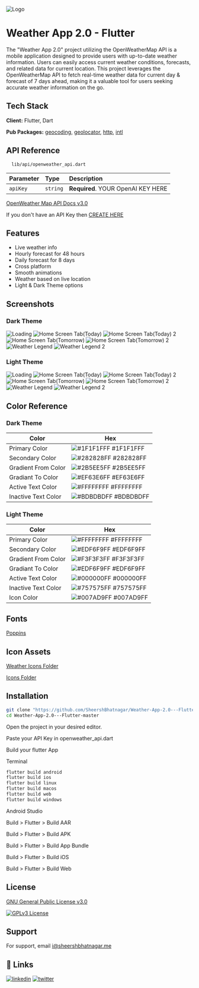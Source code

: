 
![Logo](https://github.com/SheershBhatnagar/Weather-App-2.0---Flutter/blob/master/assets/icons/clouds.png)


# Weather App 2.0 - Flutter

The "Weather App 2.0" project utilizing the OpenWeatherMap API is a mobile application designed to provide users with up-to-date weather information. Users can easily access current weather conditions, forecasts, and related data for current location. This project leverages the OpenWeatherMap API to fetch real-time weather data for current day & forecast of 7 days ahead, making it a valuable tool for users seeking accurate weather information on the go.


## Tech Stack

**Client:** Flutter, Dart

**Pub Packages:** [geocoding](https://pub.dev/packages/geocoding), [geolocator](https://pub.dev/packages/geolocator), [http](https://pub.dev/packages/http), [intl](https://pub.dev/packages/intl)
## API Reference

```http
  lib/api/openweather_api.dart
```

| Parameter | Type     | Description                |
| :-------- | :------- | :------------------------- |
| `apiKey` | `string` | **Required**. YOUR OpenAI KEY HERE |

[OpenWeather Map API Docs v3.0](https://openweathermap.org/api/one-call-3)

If you don't have an API Key then [CREATE HERE](https://home.openweathermap.org/api_keys)

## Features

- Live weather info
- Hourly forecast for 48 hours
- Daily forecast for 8 days
- Cross platform
- Smooth animations
- Weather based on live location
- Light & Dark Theme options
## Screenshots

### Dark Theme

![Loading](https://github.com/SheershBhatnagar/Weather-App-2.0---Flutter/blob/master/screenshots/dark_theme/loading_dark.png)
![Home Screen Tab(Today)](https://github.com/SheershBhatnagar/Weather-App-2.0---Flutter/blob/master/screenshots/dark_theme/today_dark.png)
![Home Screen Tab(Today) 2](https://github.com/SheershBhatnagar/Weather-App-2.0---Flutter/blob/master/screenshots/dark_theme/today_dark_1.png)
![Home Screen Tab(Tomorrow)](https://github.com/SheershBhatnagar/Weather-App-2.0---Flutter/blob/master/screenshots/dark_theme/tomorrow_dark.png)
![Home Screen Tab(Tomorrow) 2](https://github.com/SheershBhatnagar/Weather-App-2.0---Flutter/blob/master/screenshots/dark_theme/tomorrow_dark_1.png)
![Weather Legend](https://github.com/SheershBhatnagar/Weather-App-2.0---Flutter/blob/master/screenshots/dark_theme/weather_legend_dark.png)
![Weather Legend 2](https://github.com/SheershBhatnagar/Weather-App-2.0---Flutter/blob/master/screenshots/dark_theme/weather_legend_dark_1.png)

### Light Theme

![Loading](https://github.com/SheershBhatnagar/Weather-App-2.0---Flutter/blob/master/screenshots/light_theme/loading_light.png)
![Home Screen Tab(Today)](https://github.com/SheershBhatnagar/Weather-App-2.0---Flutter/blob/master/screenshots/light_theme/today_light.png)
![Home Screen Tab(Today) 2](https://github.com/SheershBhatnagar/Weather-App-2.0---Flutter/blob/master/screenshots/light_theme/today_light_1.png)
![Home Screen Tab(Tomorrow)](https://github.com/SheershBhatnagar/Weather-App-2.0---Flutter/blob/master/screenshots/light_theme/tomorrow_light.png)
![Home Screen Tab(Tomorrow) 2](https://github.com/SheershBhatnagar/Weather-App-2.0---Flutter/blob/master/screenshots/light_theme/tomorrow_light_1.png)
![Weather Legend](https://github.com/SheershBhatnagar/Weather-App-2.0---Flutter/blob/master/screenshots/light_theme/weather_legend_light.png)
![Weather Legend 2](https://github.com/SheershBhatnagar/Weather-App-2.0---Flutter/blob/master/screenshots/light_theme/weather_legend_light_1.png)
## Color Reference

### Dark Theme

Color             | Hex                                                                |
| ----------------- | ------------------------------------------------------------------ |
| Primary Color | ![#1F1F1FFF](https://via.placeholder.com/10/1F1F1FFF?text=+) #1F1F1FFF |
| Secondary Color | ![#282828FF](https://via.placeholder.com/10/282828FF?text=+) #282828FF |
| Gradient From Color | ![#2B5EE5FF](https://via.placeholder.com/10/2B5EE5FF?text=+) #2B5EE5FF |
| Gradiant To Color | ![#EF63E6FF](https://via.placeholder.com/10/EF63E6FF?text=+) #EF63E6FF |
| Active Text Color | ![#FFFFFFFF](https://via.placeholder.com/10/FFFFFFFF?text=+) #FFFFFFFF |
| Inactive Text Color | ![#BDBDBDFF](https://via.placeholder.com/10/BDBDBDFF?text=+) #BDBDBDFF |

### Light Theme

Color             | Hex                                                                |
| ----------------- | ------------------------------------------------------------------ |
| Primary Color | ![#FFFFFFFF](https://via.placeholder.com/10/FFFFFFFF?text=+) #FFFFFFFF |
| Secondary Color | ![#EDF6F9FF](https://via.placeholder.com/10/EDF6F9FF?text=+) #EDF6F9FF |
| Gradient From Color | ![#F3F3F3FF](https://via.placeholder.com/10/F3F3F3FF?text=+) #F3F3F3FF |
| Gradiant To Color | ![#EDF6F9FF](https://via.placeholder.com/10/EDF6F9FF?text=+) #EDF6F9FF |
| Active Text Color | ![#000000FF](https://via.placeholder.com/10/000000FF?text=+) #000000FF |
| Inactive Text Color | ![#757575FF](https://via.placeholder.com/10/757575FF?text=+) #757575FF |
| Icon Color | ![#007AD9FF](https://via.placeholder.com/10/007AD9FF?text=+) #007AD9FF |

## Fonts

[Poppins](https://github.com/SheershBhatnagar/Weather-App-2.0---Flutter/tree/master/lib/assets/fonts)
## Icon Assets

[Weather Icons Folder](https://github.com/SheershBhatnagar/Weather-App-2.0---Flutter/tree/master/lib/assets/weather)

[Icons Folder](https://github.com/SheershBhatnagar/Weather-App-2.0---Flutter/tree/master/lib/assets/icons)

## Installation

```bash
git clone "https://github.com/SheershBhatnagar/Weather-App-2.0---Flutter.git"
cd Weather-App-2.0---Flutter-master
```

Open the project in your desired editor.

Paste your API Key in openweather_api.dart

Build your flutter App

Terminal
```bash
flutter build android
flutter build ios
flutter build linux
flutter build macos
flutter build web
flutter build windows
```

Android Studio

Build > Flutter > Build AAR

Build > Flutter > Build APK

Build > Flutter > Build App Bundle

Build > Flutter > Build iOS

Build > Flutter > Build Web
## License

[GNU General Public License v3.0](https://github.com/SheershBhatnagar/Weather-App---Flutter/blob/master/LICENSE)

[![GPLv3 License](https://img.shields.io/badge/License-GPL%20v3-yellow.svg)](https://opensource.org/license/gpl-3-0/)


## Support

For support, email i@sheershbhatnagar.me


## 🔗 Links
[![linkedin](https://img.shields.io/badge/linkedin-0A66C2?style=for-the-badge&logo=linkedin&logoColor=white)](https://www.linkedin.com/in/sheershbhatnagar/)
[![twitter](https://img.shields.io/badge/twitter-1DA1F2?style=for-the-badge&logo=twitter&logoColor=white)](https://twitter.com/Sheersh_02)

